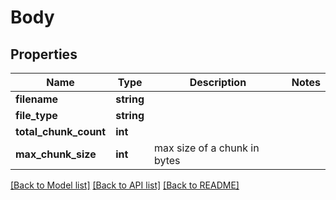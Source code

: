 # Body

## Properties
Name | Type | Description | Notes
------------ | ------------- | ------------- | -------------
**filename** | **string** |  | 
**file_type** | **string** |  | 
**total_chunk_count** | **int** |  | 
**max_chunk_size** | **int** | max size of a chunk in bytes | 

[[Back to Model list]](../README.md#documentation-for-models) [[Back to API list]](../README.md#documentation-for-api-endpoints) [[Back to README]](../README.md)


